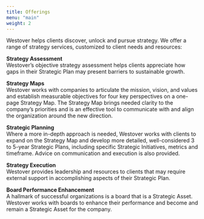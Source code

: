 ```yaml
---
title: Offerings
menu: "main"
weight: 2
---
```

Westover helps clients discover, unlock and pursue strategy. We offer a range of strategy services, customized to client needs and resources:

**Strategy Assessment**<br/>
Westover’s objective strategy assessment helps clients appreciate how gaps in their Strategic Plan may present barriers to sustainable growth. 

**Strategy Maps**<br/>
Westover works with companies to articulate the mission, vision, and values and establish measurable objectives for four key perspectives on a one-page Strategy Map. The Strategy Map brings needed clarity to the company’s priorities and is an effective tool to communicate with and align the organization around the new direction.

**Strategic Planning**<br/>
Where a more in-depth approach is needed, Westover works with clients to expand on the Strategy Map and develop more detailed, well-considered 3 to 5-year Strategic Plans, including specific Strategic Initiatives, metrics and timeframe. Advice on communication and execution is also provided. 

**Strategy Execution**<br/>
Westover provides leadership and resources to clients that may require external support in accomplishing aspects of their Strategic Plan.

**Board Performance Enhancement**<br/>
A hallmark of successful organizations is a board that is a Strategic Asset. Westover works with boards to enhance their performance and become and remain a Strategic Asset for the company.
